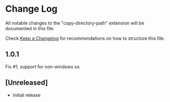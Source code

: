 # Change Log
All notable changes to the "copy-directory-path" extension will be documented in this file.

Check [Keep a Changelog](http://keepachangelog.com/) for recommendations on how to structure this file.

## 1.0.1

Fix #1, support for non-windows os

## [Unreleased]
- Initial release